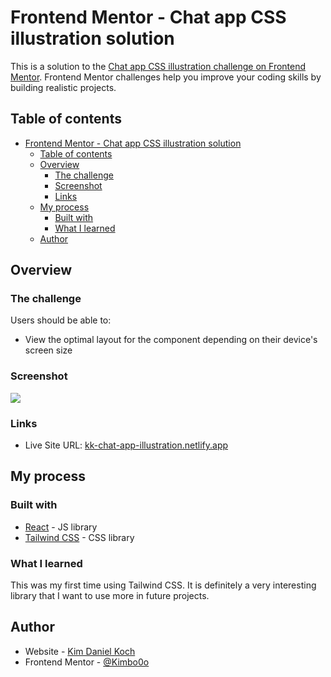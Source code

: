 # Frontend Mentor - Chat app CSS illustration solution

This is a solution to the [Chat app CSS illustration challenge on Frontend Mentor](https://www.frontendmentor.io/challenges/chat-app-css-illustration-O5auMkFqY). Frontend Mentor challenges help you improve your coding skills by building realistic projects. 

## Table of contents

- [Frontend Mentor - Chat app CSS illustration solution](#frontend-mentor---chat-app-css-illustration-solution)
  - [Table of contents](#table-of-contents)
  - [Overview](#overview)
    - [The challenge](#the-challenge)
    - [Screenshot](#screenshot)
    - [Links](#links)
  - [My process](#my-process)
    - [Built with](#built-with)
    - [What I learned](#what-i-learned)
  - [Author](#author)

## Overview

### The challenge

Users should be able to:

- View the optimal layout for the component depending on their device's screen size

### Screenshot

![](./screenshot.ong)


### Links

- Live Site URL: [kk-chat-app-illustration.netlify.app](https://kk-chat-app-illustration.netlify.app/)

## My process

### Built with

- [React](https://reactjs.org/) - JS library
- [Tailwind CSS](https://tailwindcss.com/) - CSS library


### What I learned

This was my first time using Tailwind CSS. It is definitely a very interesting library that I want to use more in future projects.

## Author

- Website - [Kim Daniel Koch](https://www.kimdanielkoch.de)
- Frontend Mentor - [@Kimbo0o](https://www.frontendmentor.io/profile/Kimbo0o)
